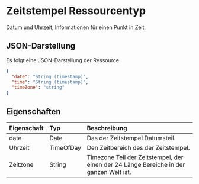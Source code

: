 # <a name="timestamp-resource-type"></a>Zeitstempel Ressourcentyp

Datum und Uhrzeit, Informationen für einen Punkt in Zeit.

## <a name="json-representation"></a>JSON-Darstellung

Es folgt eine JSON-Darstellung der Ressource

<!-- {
  "blockType": "resource",
  "optionalProperties": [

  ],
  "@odata.type": "microsoft.graph.timeStamp"
}-->

```json
{
  "date": "String (timestamp)",
  "time": "String (timestamp)",
  "timeZone": "string"
}

```
## <a name="properties"></a>Eigenschaften
| Eigenschaft     | Typ   |Beschreibung|
|:---------------|:--------|:----------|
|date|Date|Das der Zeitstempel Datumsteil.|
|Uhrzeit|TimeOfDay|Den Zeitbereich des der Zeitstempel.|
|Zeitzone|String|Timezone Teil der Zeitstempel, der einen der 24 Länge Bereiche in der ganzen Welt ist.|

<!-- uuid: 8fcb5dbc-d5aa-4681-8e31-b001d5168d79
2015-10-25 14:57:30 UTC -->
<!-- {
  "type": "#page.annotation",
  "description": "timeStamp resource",
  "keywords": "",
  "section": "documentation",
  "tocPath": ""
}-->